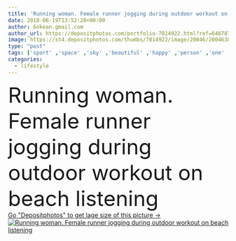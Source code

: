 ```yaml
---
title: 'Running woman. Female runner jogging during outdoor workout on beach listening'
date: 2018-06-19T13:52:28+00:00
author: 6okean.gmail.com
author_url: https://depositphotos.com/portfolio-7814922.html?ref=64678756
image: https://st4.depositphotos.com/thumbs/7814922/image/20046/200463848/api_thumb_450.jpg?forcejpeg=true
type: "post"
tags: ['sport' ,'space' ,'sky' ,'beautiful' ,'happy' ,'person' ,'one' ,'girl' ,'female' ,'young' ,'summer' ,'people' ,'sun' ,'vitality' ,'nature' ,'outdoor' ,'morning' ,'water' ,'sports' ,'sunshine' ,'health' ,'healthy' ,'sea' ,'sunrise' ,'sunset' ,'active' ,'woman' ,'lifestyle' ,'fit' ,'fitness' ,'exercise' ,'beach' ,'ocean' ,'sand' ,'vacation' ,'trail' ,'run' ,'athlete' ,'running' ,'runner' ,'training' ,'seaside' ,'workout' ,'jogging' ,'sporty' ,'jogger' ]
categories: 
  - lifestyle
---
```

<div aling="center">
            <font size="60"> Running woman. Female runner jogging during outdoor workout on beach listening</font>   
</div>
<div>
    <a href='https://st4.depositphotos.com/thumbs/7814922/image/20046/200463848/api_thumb_450.jpg?forcejpeg=true?ref=64678756' target=_blank > Go "Depositphotos" to get lage size of this picture ->
        <img href='https://st4.depositphotos.com/thumbs/7814922/image/20046/200463848/api_thumb_450.jpg?forcejpeg=true?ref=64678756' src='https://st4.depositphotos.com/7814922/20046/i/950/depositphotos_200463848-stock-photo-running-woman-female-runner-jogging.jpg?forcejpeg=true' alt='Running woman. Female runner jogging during outdoor workout on beach listening' >
    </a>
</div>
